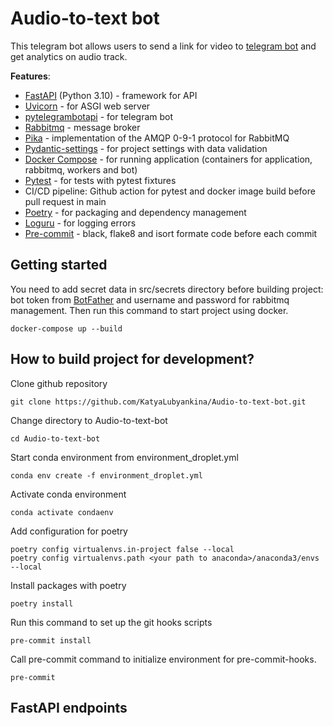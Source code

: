 # Audio-to-text bot
This telegram bot allows users to send a link for video to [telegram bot](https://t.me/audio_to_text_tg_bot) and get analytics on audio track.

**Features**:
- [FastAPI](https://fastapi.tiangolo.com/) (Python 3.10) - framework for API
- [Uvicorn](https://www.uvicorn.org/) - for ASGI web server
- [pytelegrambotapi](https://pypi.org/project/pyTelegramBotAPI/) - for telegram bot
- [Rabbitmq](https://www.rabbitmq.com/) - message broker
- [Pika](https://pika.readthedocs.io/en/stable/) - implementation of the AMQP 0-9-1 protocol for RabbitMQ
- [Pydantic-settings](https://docs.pydantic.dev/latest/usage/pydantic_settings/) - for project settings with data validation
- [Docker Compose](https://docs.docker.com/compose/) - for running application (containers for application, rabbitmq, workers and bot)
- [Pytest](https://docs.pytest.org/en/latest/) - for tests with pytest fixtures
- CI/CD pipeline: Github action for pytest and docker image build before pull request in main
- [Poetry](https://python-poetry.org/) - for packaging and dependency management
- [Loguru](https://loguru.readthedocs.io/en/stable/api/logger.html) - for logging errors
- [Pre-commit](https://pre-commit.com/) - black, flake8 and isort formate code before each commit
## Getting started
You need to add secret data in src/secrets directory before building project: bot token from [BotFather](https://telegram.me/BotFather) and username and password for rabbitmq management.
Then run this command to start project using docker.
```Shell
docker-compose up --build
```
## How to build project for development?
Clone github repository
```Shell
git clone https://github.com/KatyaLubyankina/Audio-to-text-bot.git
```
Change directory to Audio-to-text-bot
```Shell
cd Audio-to-text-bot
```
Start conda environment from environment_droplet.yml
```Shell
conda env create -f environment_droplet.yml
```
Activate conda environment
```Shell
conda activate condaenv
```
Add configuration for poetry
```Shell
poetry config virtualenvs.in-project false --local
poetry config virtualenvs.path <your path to anaconda>/anaconda3/envs --local
```
Install packages with poetry
```Shell
poetry install
```
Run this command to set up the git hooks scripts
```Shell
pre-commit install
```
Call pre-commit command to initialize environment for pre-commit-hooks.
```Shell
pre-commit
```
## FastAPI endpoints
